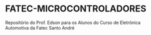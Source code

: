 # FATEC-MICROCONTROLADORES
Repositório do Prof. Edson para os Alunos do Curso de Eletrônica Automotiva da Fatec Santo André
